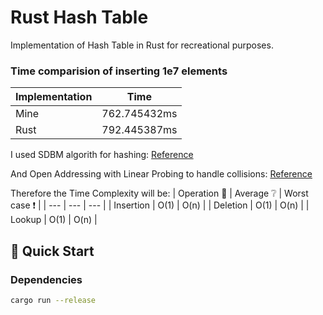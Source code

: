 # Rust Hash Table
Implementation of Hash Table in Rust for recreational purposes.

### Time comparision of inserting 1e7 elements
| Implementation | Time |
| --- | --- |
| Mine | 762.745432ms |
| Rust | 792.445387ms |

I used SDBM algorith for hashing: [Reference](http://www.cse.yorku.ca/~oz/hash.html)

And Open Addressing with Linear Probing to handle collisions: [Reference](https://carmencincotti.com/2022-10-10/linear-probing-open-addressing-hash-tables/)

Therefore the Time Complexity will be:
|  Operation 📐 | Average ❔ | Worst case ❗ |
| --- | --- | --- |
| Insertion | O(1) | O(n) |
| Deletion | O(1) | O(n) |
| Lookup | O(1) | O(n) |

## 🚀 Quick Start

### Dependencies
```bash
cargo run --release
```

